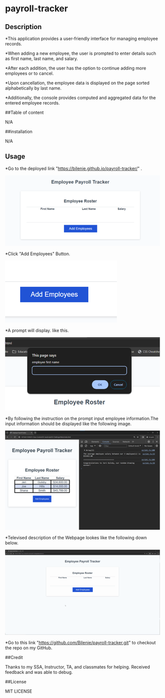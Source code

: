 # payroll-tracker

## Description

*This application provides a user-friendly interface for managing employee records.

*When adding a new employee, the user is prompted to enter details such as first name, last name, and salary.

*After each addition, the user has the option to continue adding more employees or to cancel.

*Upon cancellation, the employee data is displayed on the page sorted alphabetically by last name.

*Additionally, the console provides computed and aggregated data for the entered employee records.

##Table of content

N/A

##installation

N/A

## Usage

*Go to the deployed link "https://bilenie.github.io/payroll-tracker/" .

![Live Webpage](./assets/images/Deployed%20page.png)

*Click "Add Employees" Button.

![Add button](./assets/images/add-button.png)

*A prompt will display. like this.

![Prompt](./assets/images/prompt.png)

*By following the instruction on the prompt input employee information.The input information should be displayed  like the following image.

![final output on the Webpage](./assets/images/endresult.png)

*Televised description of the Webpage lookes like the following down below.

![display of the Webpage](./assets/images/functionality-video.gif)

*Go to this link "https://github.com/Bilenie/payroll-tracker.git" to checkout the repo on my GitHub.

##Credit

Thanks to my SSA, Instructor, TA, and classmates for helping. Received feedback and was able to debug.

##License

MIT LICENSE